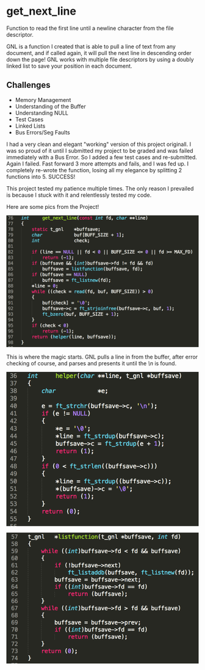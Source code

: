 # get_next_line
Function to read the first line until a newline character from the file descriptor.

GNL is a function I created that is able to pull a line of text from any document, and if called again, it will pull the next line in descending order down the page!
GNL works with multiple file descriptors by using a doubly linked list to save your position in each document.

## Challenges
- Memory Management
- Understanding of the Buffer
- Understanding NULL
- Test Cases
- Linked Lists
- Bus Errors/Seg Faults

I had a very clean and elegant "working" version of this project originall. I was so proud of it until I submitted my project to be graded and was failed immediately with a Bus Error. So I added a few test cases and re-submitted. Again I failed. Fast forward 3 more attempts and fails, and I was fed up. I completely re-wrote the function, losing all my elegance by splitting 2 functions into 5. SUCCESS!

This project tested my patience multiple times. The only reason I prevailed is because I stuck with it and relentlessly tested my code.

Here are some pics from the Project!

![alt text](https://github.com/jeftekhari/get_next_line/blob/master/pics/Driver.png "Driver")

This is where the magic starts. GNL pulls a line in from the buffer, after error checking of course, and parses and presents it until the *\n* is found.

![alt text](https://github.com/jeftekhari/get_next_line/blob/master/pics/helper.png "Helper")

![alt text](https://github.com/jeftekhari/get_next_line/blob/master/pics/listfunction.png "List function")

